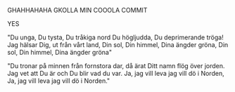 GHAHHAHAHA GKOLLA MIN COOOLA COMMIT




YES

"Du unga, Du tysta, Du tråkiga nord
Du högljudda, Du deprimerande tröga!
Jag hälsar Dig, ut från vårt land,
Din sol, Din himmel, Dina ängder gröna,
Din sol, Din himmel, Dina ängder gröna"

"Du tronar på minnen från fornstora dar,
då ärat Ditt namn flög över jorden.
Jag vet att Du är och Du blir vad du var.
Ja, jag vill leva jag vill dö i Norden,
Ja, jag vill leva jag vill dö i Norden."